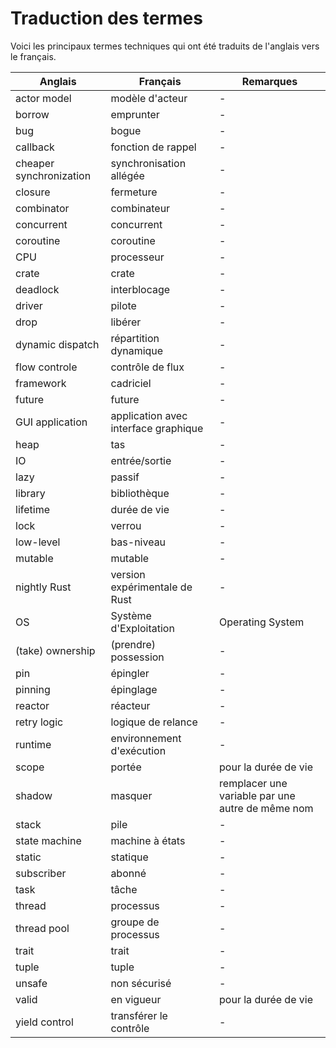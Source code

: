 # Traduction des termes

Voici les principaux termes techniques qui ont été traduits de l'anglais vers le
français.

| Anglais | Français | Remarques |
| ------- | ------ | ------ |
| actor model | modèle d'acteur | - |
| borrow | emprunter | - |
| bug | bogue | - |
| callback | fonction de rappel | - |
| cheaper synchronization | synchronisation allégée | - |
| closure | fermeture | - |
| combinator | combinateur | - |
| concurrent | concurrent | - |
| coroutine | coroutine | - |
| CPU | processeur | - |
| crate | crate | - |
| deadlock | interblocage | - |
| driver | pilote | - |
| drop | libérer | - |
| dynamic dispatch | répartition dynamique | - |
| flow controle | contrôle de flux | - |
| framework | cadriciel | - |
| future | future | - |
| GUI application | application avec interface graphique | - |
| heap | tas | - |
| IO | entrée/sortie | - |
| lazy | passif | - |
| library | bibliothèque | - |
| lifetime | durée de vie | - |
| lock | verrou | - |
| low-level | bas-niveau | - |
| mutable | mutable | - |
| nightly Rust | version expérimentale de Rust | - |
| OS | Système d'Exploitation | Operating System |
| (take) ownership | (prendre) possession | - |
| pin | épingler | - |
| pinning | épinglage | - |
| reactor | réacteur | - |
| retry logic | logique de relance | - |
| runtime | environnement d'exécution | - |
| scope | portée | pour la durée de vie |
| shadow | masquer | remplacer une variable par une autre de même nom |
| stack | pile | - |
| state machine | machine à états | - |
| static | statique | - |
| subscriber | abonné | - |
| task | tâche | - |
| thread | processus | - |
| thread pool | groupe de processus | - |
| trait | trait | - |
| tuple | tuple | - |
| unsafe | non sécurisé | - |
| valid | en vigueur | pour la durée de vie |
| yield control | transférer le contrôle | - |
